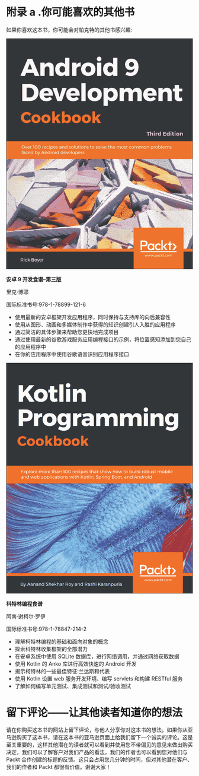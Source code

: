 # 附录 a .你可能喜欢的其他书

如果你喜欢这本书，你可能会对帕克特的其他书感兴趣:

![Other Book You May Enjoy](img/BackMatter1.jpg)

**安卓 9 开发食谱–第三版**

里克·博耶

国际标准书号:978-1-78899-121-6

*   使用最新的安卓框架开发应用程序，同时保持与支持库的向后兼容性
*   使用从图形、动画和多媒体制作中获得的知识创建引人入胜的应用程序
*   通过简洁的具体步骤来帮助您更快地完成项目
*   通过使用最新的谷歌游戏服务应用编程接口的示例，将位置感知添加到您自己的应用程序中
*   在你的应用程序中使用谷歌语音识别应用程序接口

![Other Book You May Enjoy](img/BackMatter2.jpg)

**科特林编程食谱**

阿南·谢柯尔·罗伊

国际标准书号:978-1-78847-214-2

*   理解柯特林编程的基础和面向对象的概念
*   探索科特林收集框架的全部潜力
*   在安卓系统中使用 SQLite 数据库，进行网络调用，并通过网络获取数据
*   使用 Kotlin 的 Anko 库进行高效快速的 Android 开发
*   揭示柯特林的一些最佳特征:兰达斯和代表
*   使用 Kotlin 设置 web 服务开发环境、编写 servlets 和构建 RESTful 服务
*   了解如何编写单元测试、集成测试和测试/验收测试

# 留下评论——让其他读者知道你的想法

请在你购买这本书的网站上留下评论，与他人分享你对这本书的想法。如果你从亚马逊购买了这本书，请在这本书的亚马逊页面上给我们留下一个诚实的评论。这是至关重要的，这样其他潜在的读者就可以看到并使用您不带偏见的意见来做出购买决定，我们可以了解客户对我们产品的看法，我们的作者也可以看到您对他们与 Packt 合作创建的标题的反馈。这只会占用您几分钟的时间，但对其他潜在客户、我们的作者和 Packt 都很有价值。谢谢大家！